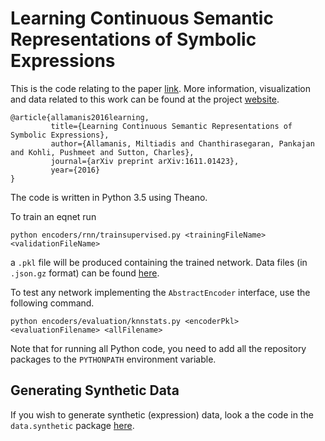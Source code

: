 Learning Continuous Semantic Representations of Symbolic Expressions
===
This is the code relating to the paper [link](https://arxiv.org/abs/1611.01423).
More information, visualization and data related to this work can be found at the project [website](http://groups.inf.ed.ac.uk/cup/semvec/).
```
@article{allamanis2016learning,
         title={Learning Continuous Semantic Representations of Symbolic Expressions},
         author={Allamanis, Miltiadis and Chanthirasegaran, Pankajan and Kohli, Pushmeet and Sutton, Charles},
         journal={arXiv preprint arXiv:1611.01423},
         year={2016}
}
```

The code is written in Python 3.5 using Theano.

To train an eqnet run
```
python encoders/rnn/trainsupervised.py <trainingFileName> <validationFileName>
```
a `.pkl` file will be produced containing the trained network. Data files (in `.json.gz` format) can be found [here](http://groups.inf.ed.ac.uk/cup/semvec/).

To test any network implementing the `AbstractEncoder` interface, use the following command.
```
python encoders/evaluation/knnstats.py <encoderPkl> <evaluationFilename> <allFilename>
```

Note that for running all Python code, you need to add all the repository packages to the `PYTHONPATH` environment variable.


Generating Synthetic Data
-----
If you wish to generate synthetic (expression) data, look a the code in the `data.synthetic` package [here](https://github.com/mast-group/eqnet/tree/master/data/synthetic).
